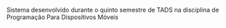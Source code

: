 Sistema desenvolvido durante o quinto semestre de TADS na disciplina de Programação Para Dispositivos Móveis
